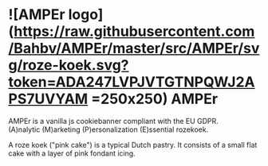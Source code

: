 # ![AMPEr logo](https://raw.githubusercontent.com/Bahbv/AMPEr/master/src/AMPEr/svg/roze-koek.svg?token=ADA247LVPJVTGTNPQWJ2APS7UVYAM =250x250) AMPEr
AMPEr is a vanilla js cookiebanner compliant with the EU GDPR.  
(A)nalytic (M)arketing (P)ersonalization (E)ssential rozekoek.

A roze koek ("pink cake") is a typical Dutch pastry. It consists of a small flat cake with a layer of pink fondant icing. 
